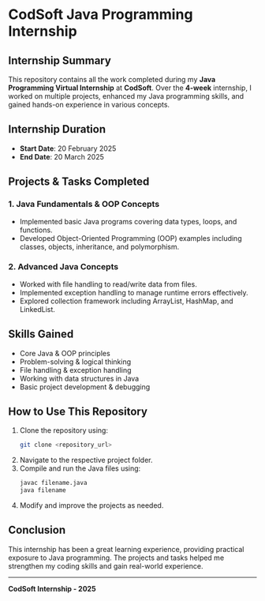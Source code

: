 # CodSoft Java Programming Internship

## Internship Summary
This repository contains all the work completed during my **Java Programming Virtual Internship** at **CodSoft**. Over the **4-week** internship, I worked on multiple projects, enhanced my Java programming skills, and gained hands-on experience in various concepts.

## Internship Duration
- **Start Date**: 20 February 2025
- **End Date**: 20 March 2025

## Projects & Tasks Completed
### 1. **Java Fundamentals & OOP Concepts**
- Implemented basic Java programs covering data types, loops, and functions.
- Developed Object-Oriented Programming (OOP) examples including classes, objects, inheritance, and polymorphism.

### 2. **Advanced Java Concepts**
- Worked with file handling to read/write data from files.
- Implemented exception handling to manage runtime errors effectively.
- Explored collection framework including ArrayList, HashMap, and LinkedList.

## Skills Gained
- Core Java & OOP principles
- Problem-solving & logical thinking
- File handling & exception handling
- Working with data structures in Java
- Basic project development & debugging

## How to Use This Repository
1. Clone the repository using:
   ```sh
   git clone <repository_url>
   ```
2. Navigate to the respective project folder.
3. Compile and run the Java files using:
   ```sh
   javac filename.java
   java filename
   ```
4. Modify and improve the projects as needed.

## Conclusion
This internship has been a great learning experience, providing practical exposure to Java programming. The projects and tasks helped me strengthen my coding skills and gain real-world experience.

---
**CodSoft Internship - 2025**

